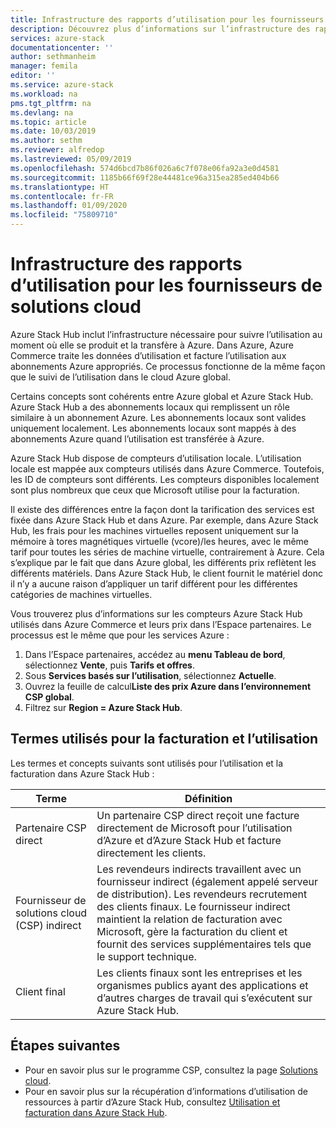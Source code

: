 ```yaml
---
title: Infrastructure des rapports d’utilisation pour les fournisseurs de solutions cloud pour Azure Stack Hub | Microsoft Docs
description: Découvrez plus d’informations sur l’infrastructure des rapports d’utilisation utilisée pour suivre l’utilisation des locataires gérés par un fournisseur de solutions cloud (CSP).
services: azure-stack
documentationcenter: ''
author: sethmanheim
manager: femila
editor: ''
ms.service: azure-stack
ms.workload: na
pms.tgt_pltfrm: na
ms.devlang: na
ms.topic: article
ms.date: 10/03/2019
ms.author: sethm
ms.reviewer: alfredop
ms.lastreviewed: 05/09/2019
ms.openlocfilehash: 574d6bcd7b86f026a6c7f078e06fa92a3e0d4581
ms.sourcegitcommit: 1185b66f69f28e44481ce96a315ea285ed404b66
ms.translationtype: HT
ms.contentlocale: fr-FR
ms.lasthandoff: 01/09/2020
ms.locfileid: "75809710"
---
```

# <a name="usage-reporting-infrastructure-for-cloud-solution-providers"></a>Infrastructure des rapports d’utilisation pour les fournisseurs de solutions cloud

Azure Stack Hub inclut l’infrastructure nécessaire pour suivre l’utilisation au moment où elle se produit et la transfère à Azure. Dans Azure, Azure Commerce traite les données d’utilisation et facture l’utilisation aux abonnements Azure appropriés. Ce processus fonctionne de la même façon que le suivi de l’utilisation dans le cloud Azure global.

Certains concepts sont cohérents entre Azure global et Azure Stack Hub. Azure Stack Hub a des abonnements locaux qui remplissent un rôle similaire à un abonnement Azure. Les abonnements locaux sont valides uniquement localement. Les abonnements locaux sont mappés à des abonnements Azure quand l’utilisation est transférée à Azure.

Azure Stack Hub dispose de compteurs d’utilisation locale. L’utilisation locale est mappée aux compteurs utilisés dans Azure Commerce. Toutefois, les ID de compteurs sont différents. Les compteurs disponibles localement sont plus nombreux que ceux que Microsoft utilise pour la facturation.

Il existe des différences entre la façon dont la tarification des services est fixée dans Azure Stack Hub et dans Azure. Par exemple, dans Azure Stack Hub, les frais pour les machines virtuelles reposent uniquement sur la mémoire à tores magnétiques virtuelle (vcore)/les heures, avec le même tarif pour toutes les séries de machine virtuelle, contrairement à Azure. Cela s’explique par le fait que dans Azure global, les différents prix reflètent les différents matériels. Dans Azure Stack Hub, le client fournit le matériel donc il n’y a aucune raison d’appliquer un tarif différent pour les différentes catégories de machines virtuelles.

Vous trouverez plus d’informations sur les compteurs Azure Stack Hub utilisés dans Azure Commerce et leurs prix dans l’Espace partenaires. Le processus est le même que pour les services Azure :

1. Dans l’Espace partenaires, accédez au **menu Tableau de bord**, sélectionnez **Vente**, puis **Tarifs et offres**.
2. Sous **Services basés sur l’utilisation**, sélectionnez **Actuelle**.
3. Ouvrez la feuille de calcul**Liste des prix Azure dans l’environnement CSP global**.
4. Filtrez sur **Region = Azure Stack Hub**.

## <a name="terms-used-for-billing-and-usage"></a>Termes utilisés pour la facturation et l’utilisation

Les termes et concepts suivants sont utilisés pour l’utilisation et la facturation dans Azure Stack Hub :

| Terme | Définition |
| --- | --- |
| Partenaire CSP direct | Un partenaire CSP direct reçoit une facture directement de Microsoft pour l’utilisation d’Azure et d’Azure Stack Hub et facture directement les clients. |
| Fournisseur de solutions cloud (CSP) indirect | Les revendeurs indirects travaillent avec un fournisseur indirect (également appelé serveur de distribution). Les revendeurs recrutement des clients finaux. Le fournisseur indirect maintient la relation de facturation avec Microsoft, gère la facturation du client et fournit des services supplémentaires tels que le support technique. |
| Client final | Les clients finaux sont les entreprises et les organismes publics ayant des applications et d’autres charges de travail qui s’exécutent sur Azure Stack Hub. |

## <a name="next-steps"></a>Étapes suivantes

- Pour en savoir plus sur le programme CSP, consultez la page [Solutions cloud](https://partner.microsoft.com/solutions/microsoft-cloud-solutions).
- Pour en savoir plus sur la récupération d’informations d’utilisation de ressources à partir d’Azure Stack Hub, consultez [Utilisation et facturation dans Azure Stack Hub](azure-stack-billing-and-chargeback.md).
